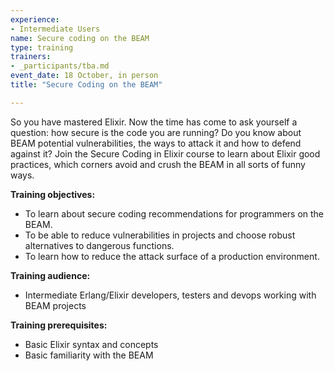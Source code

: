 ```yaml
---
experience:
- Intermediate Users
name: Secure coding on the BEAM
type: training
trainers:
- _participants/tba.md
event_date: 18 October, in person
title: "Secure Coding on the BEAM"

---
```

So you have mastered Elixir. Now the time has come to ask yourself a question: how secure is the code you are running? Do you know about BEAM potential vulnerabilities, the ways to attack it and how to defend against it? Join the Secure Coding in Elixir course to learn about Elixir good practices, which corners avoid and crush the BEAM in all sorts of funny ways.

**Training objectives:**
- To learn about secure coding recommendations for programmers on the BEAM.
- To be able to reduce vulnerabilities in projects and choose robust alternatives to dangerous functions.
- To learn how to reduce the attack surface of a production environment.

**Training audience:**
- Intermediate Erlang/Elixir developers, testers and devops working with BEAM projects

**Training prerequisites:**
- Basic Elixir syntax and concepts 
- Basic familiarity with the BEAM
